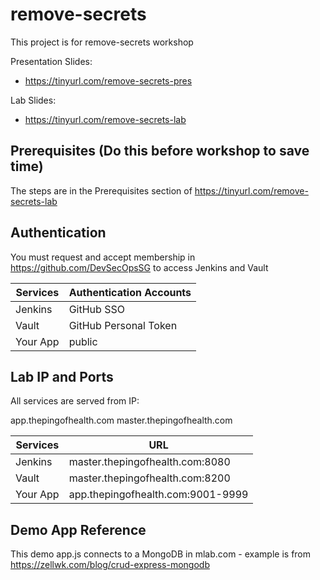 # remove-secrets

This project is for remove-secrets workshop

Presentation Slides:

 * https://tinyurl.com/remove-secrets-pres

Lab Slides:

 * https://tinyurl.com/remove-secrets-lab

## Prerequisites (Do this before workshop to save time)

The steps are in the Prerequisites section of https://tinyurl.com/remove-secrets-lab

## Authentication

You must request and accept membership in https://github.com/DevSecOpsSG to access Jenkins and Vault

| Services | Authentication Accounts |
| --- | --- |
| Jenkins | GitHub SSO |
| Vault | GitHub Personal Token |
| Your App | public |

## Lab IP and Ports

All services are served from IP:

app.thepingofhealth.com
master.thepingofhealth.com

| Services | URL |
| --- | --- |
| Jenkins | master.thepingofhealth.com:8080 |
| Vault | master.thepingofhealth.com:8200 |
| Your App | app.thepingofhealth.com:9001-9999 |

## Demo App Reference

This demo app.js connects to a MongoDB in mlab.com - example is from https://zellwk.com/blog/crud-express-mongodb
